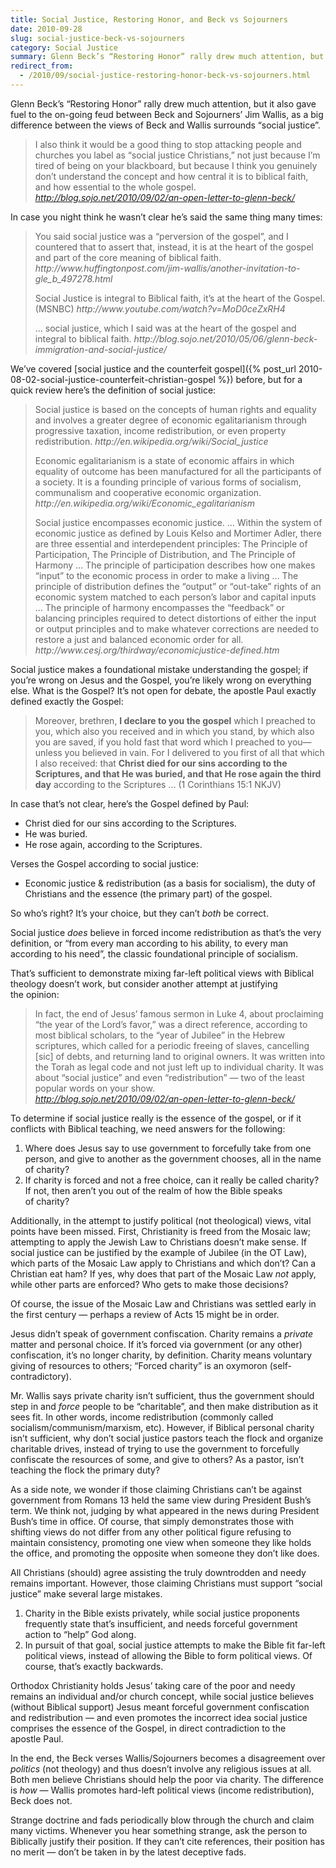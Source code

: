 ```yaml
---
title: Social Justice, Restoring Honor, and Beck vs Sojourners
date: 2010-09-28
slug: social-justice-beck-vs-sojourners
category: Social Justice
summary: Glenn Beck’s “Restoring Honor” rally drew much attention, but it also gave fuel to the on-going feud between Beck and Sojourners’ Jim Wallis, as a big difference between the views of Beck and Wallis surrounds “social justice”.
redirect_from:
  - /2010/09/social-justice-restoring-honor-beck-vs-sojourners.html
---
```




Glenn Beck’s “Restoring Honor” rally drew much attention, but it also
gave fuel to the on-going feud between Beck and Sojourners’ Jim Wallis,
as a big difference between the views of Beck and Wallis surrounds
“social justice”.

> I also think it would be a good thing to stop attacking people and
> churches you label as “social justice Christians,” not just because
> I’m tired of being on your blackboard, but because I think you
> genuinely don’t understand the concept and how central it is to
> biblical faith, and how essential to the whole gospel.  
> <cite>http://blog.sojo.net/2010/09/02/an-open-letter-to-glenn-beck/</cite>

In case you night think he wasn’t clear he’s said the same thing
many times:

<blockquote>
<p>You said social justice was a “perversion of the gospel”, and I countered that to assert that, instead, it is at the heart of the gospel and part of the core meaning of biblical faith. <cite>http://www.huffingtonpost.com/jim-wallis/another-invitation-to-gle_b_497278.html</cite></p>

<p>Social Justice is integral to Biblical faith, it’s at the heart of the Gospel. (MSNBC) <cite>http://www.youtube.com/watch?v=MoD0ceZxRH4</cite></p>

<p>… social justice, which I said was at the heart of the gospel and integral to biblical faith. <cite>http://blog.sojo.net/2010/05/06/glenn-beck-immigration-and-social-justice/</cite></p>
</blockquote>

We’ve covered [social justice and the counterfeit gospel]({% post_url 2010-08-02-social-justice-counterfeit-christian-gospel %})
before, but for a quick review here’s the definition of social justice:

<blockquote>
<p>Social justice is based on the concepts of human rights and equality and involves a greater degree of economic egalitarianism through progressive taxation, income redistribution, or even property redistribution. <cite>http://en.wikipedia.org/wiki/Social_justice</cite></p>

<p>Economic egalitarianism is a state of economic affairs in which equality of outcome has been manufactured for all the participants of a society. It is a founding principle of various forms of socialism, communalism and cooperative economic organization. <cite>http://en.wikipedia.org/wiki/Economic_egalitarianism</cite></p>

<p>Social justice encompasses economic justice. … Within the system of economic justice as defined by Louis Kelso and Mortimer Adler, there are three essential and interdependent principles: The Principle of Participation, The Principle of Distribution, and The Principle of Harmony … The principle of participation describes how one makes “input” to the economic process in order to make a living … The principle of distribution defines the “output” or “out-take” rights of an economic system matched to each person’s labor and capital inputs … The principle of harmony encompasses the “feedback” or balancing principles required to detect distortions of either the input or output principles and to make whatever corrections are needed to restore a just and balanced economic order for all. <cite>http://www.cesj.org/thirdway/economicjustice-defined.htm</cite></p>
</blockquote>

Social justice makes a foundational mistake understanding the gospel; if
you’re wrong on Jesus and the Gospel, you’re likely wrong on everything
else. What is the Gospel? It’s not open for debate, the apostle Paul
exactly defined exactly the Gospel:

> Moreover, brethren, **I declare to you the gospel** which I preached
> to you, which also you received and in which you stand, by which also
> you are saved, if you hold fast that word which I preached to
> you—unless you believed in vain. For I delivered to you first of all
> that which I also received: that **Christ died for our sins according
> to the Scriptures, and that He was buried, and that He rose again the
> third day** according to the Scriptures … (1 Corinthians 15:1 NKJV)

In case that’s not clear, here’s the Gospel defined by Paul:

-   Christ died for our sins according to the Scriptures.
-   He was buried.
-   He rose again, according to the Scriptures.

Verses the Gospel according to social justice:

-   Economic justice & redistribution (as a basis for socialism), the
    duty of Christians and the essence (the primary part) of the gospel.

So who’s right? It’s your choice, but they can’t *both* be correct.

Social justice *does* believe in forced income redistribution as that’s
the very definition, or “from every man according to his ability, to
every man according to his need”, the classic foundational principle
of socialism.

That’s sufficient to demonstrate mixing far-left political views with
Biblical theology doesn’t work, but consider another attempt at
justifying the opinion:

> In fact, the end of Jesus’ famous sermon in Luke 4, about proclaiming
> “the year of the Lord’s favor,” was a direct reference, according to
> most biblical scholars, to the “year of Jubilee” in the Hebrew
> scriptures, which called for a periodic freeing of slaves, cancelling
> [sic] of debts, and returning land to original owners. It was written
> into the Torah as legal code and not just left up to individual
> charity. It was about “social justice” and even “redistribution” — two
> of the least popular words on your show.  
> <cite>http://blog.sojo.net/2010/09/02/an-open-letter-to-glenn-beck/</cite>

To determine if social justice really is the essence of the gospel, or
if it conflicts with Biblical teaching, we need answers for
the following:

1.  Where does Jesus say to use government to forcefully take from one
    person, and give to another as the government chooses, all in the
    name of charity?
2.  If charity is forced and not a free choice, can it really be called
    charity? If not, then aren’t you out of the realm of how the Bible
    speaks of charity?

Additionally, in the attempt to justify political (not theological)
views, vital points have been missed. First, Christianity is freed from
the Mosaic law; attempting to apply the Jewish Law to Christians doesn’t
make sense. If social justice can be justified by the example of Jubilee
(in the OT Law), which parts of the Mosaic Law apply to Christians and
which don’t? Can a Christian eat ham? If yes, why does that part of the
Mosaic Law *not* apply, while other parts are enforced? Who gets to make
those decisions?

Of course, the issue of the Mosaic Law and Christians was settled early
in the first century — perhaps a review of Acts 15 might be in order.

Jesus didn’t speak of government confiscation. Charity remains a
*private* matter and personal choice. If it’s forced via government (or
any other) confiscation, it’s no longer charity, by definition. Charity
means voluntary giving of resources to others; “Forced charity” is an
oxymoron (self-contradictory).

Mr. Wallis says private charity isn’t sufficient, thus the government
should step in and *force* people to be “charitable”, and then make
distribution as it sees fit. In other words, income redistribution
(commonly called socialism/communism/marxism, etc). However, if Biblical
personal charity isn’t sufficient, why don’t social justice pastors
teach the flock and organize charitable drives, instead of trying to use
the government to forcefully confiscate the resources of some, and give
to others? As a pastor, isn’t teaching the flock the primary duty?

As a side note, we wonder if those claiming Christians can’t be against
government from Romans 13 held the same view during President Bush’s
term. We think not, judging by what appeared in the news during
President Bush’s time in office. Of course, that simply demonstrates
those with shifting views do not differ from any other political figure
refusing to maintain consistency, promoting one view when someone they
like holds the office, and promoting the opposite when someone they
don’t like does.

All Christians (should) agree assisting the truly downtrodden and needy
remains important. However, those claiming Christians must support
“social justice” make several large mistakes.

1.  Charity in the Bible exists privately, while social justice
    proponents frequently state that’s insufficient, and needs forceful
    government action to “help” God along.
2.  In pursuit of that goal, social justice attempts to make the Bible
    fit far-left political views, instead of allowing the Bible to form
    political views. Of course, that’s exactly backwards.

Orthodox Christianity holds Jesus’ taking care of the poor and needy
remains an individual and/or church concept, while social justice
believes (without Biblical support) Jesus meant forceful government
confiscation and redistribution — and even promotes the incorrect idea
social justice comprises the essence of the Gospel, in direct
contradiction to the apostle Paul.

In the end, the Beck verses Wallis/Sojourners becomes a disagreement
over *politics* (not theology) and thus doesn’t involve any religious
issues at all. Both men believe Christians should help the poor via
charity. The difference is *how* — Wallis promotes hard-left political
views (income redistribution), Beck does not.

Strange doctrine and fads periodically blow through the church and claim
many victims. Whenever you hear something strange, ask the person to
Biblically justify their position. If they can’t cite references, their
position has no merit — don’t be taken in by the latest deceptive fads.
